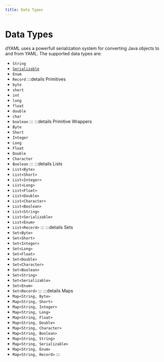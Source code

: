 ```yaml
---
title: Data Types
---
```


# Data Types

dYAML uses a powerfull serialization system for converting Java objects to and from YAML. The supported data types are:
- `String`
- [`Serializable`](/declarative-yaml/custom-objects.md)
- `Enum`
- `Record`
:::details Primitives
- `byte`
- `short`
- `int`
- `long`
- `float`
- `double`
- `char`
- `boolean`
:::
:::details Primitive Wrappers
- `Byte`
- `Short`
- `Integer`
- `Long`
- `Float`
- `Double`
- `Character`
- `Boolean`
:::
:::details Lists
- `List<Byte>`
- `List<Short>`
- `List<Integer>`
- `List<Long>`
- `List<Float>`
- `List<Double>`
- `List<Character>`
- `List<Boolean>`
- `List<String>`
- `List<Serializable>`
- `List<Enum>`
- `List<Record>`
:::
:::details Sets
- `Set<Byte>`
- `Set<Short>`
- `Set<Integer>`
- `Set<Long>`
- `Set<Float>`
- `Set<Double>`
- `Set<Character>`
- `Set<Boolean>`
- `Set<String>`
- `Set<Serializable>`
- `Set<Enum>`
- `Set<Record>`
:::
:::details Maps
- `Map<String, Byte>`
- `Map<String, Short>`
- `Map<String, Integer>`
- `Map<String, Long>`
- `Map<String, Float>`
- `Map<String, Double>`
- `Map<String, Character>`
- `Map<String, Boolean>`
- `Map<String, String>`
- `Map<String, Serializable>`
- `Map<String, Enum>`
- `Map<String, Record>`
:::